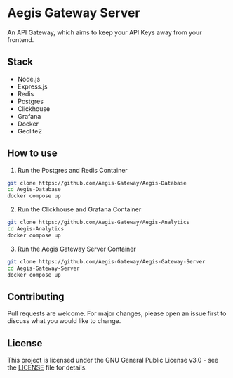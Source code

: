 # Aegis Gateway Server

An API Gateway, which aims to keep your API Keys away from your frontend.

## Stack
- Node.js
- Express.js
- Redis
- Postgres
- Clickhouse
- Grafana
- Docker
- Geolite2

## How to use

1. Run the Postgres and Redis Container

```bash
git clone https://github.com/Aegis-Gateway/Aegis-Database
cd Aegis-Database
docker compose up
```

2. Run the Clickhouse and Grafana Container

```bash
git clone https://github.com/Aegis-Gateway/Aegis-Analytics
cd Aegis-Analytics
docker compose up
```

3. Run the Aegis Gateway Server Container

```bash
git clone https://github.com/Aegis-Gateway/Aegis-Gateway-Server
cd Aegis-Gateway-Server
docker compose up
```

## Contributing

Pull requests are welcome. For major changes, please open an issue first to discuss what you would like to change.


## License

This project is licensed under the GNU General Public License v3.0 - see the [LICENSE](LICENSE) file for details.
